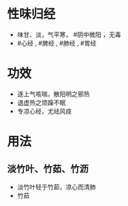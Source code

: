 # 性味归经
- 味甘、淡，气平寒， #阴中微阳 ，无毒
-  #心经 , #脾经 , #肺经 , #胃经 
# 功效
- 逐上气咳喘，散阳明之邪热
- 退虚热之烦躁不眠
- 专凉心经，尤祛风痉
# 用法
## 淡竹叶、竹茹、竹沥
- 淡竹叶轻于竹茹，凉心而清肺
- 竹茹 